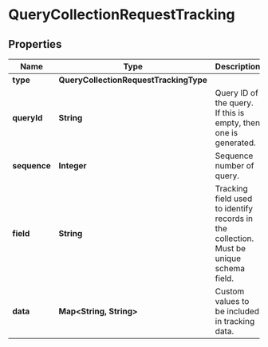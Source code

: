 

# QueryCollectionRequestTracking


## Properties

Name | Type | Description | Notes
------------ | ------------- | ------------- | -------------
**type** | **QueryCollectionRequestTrackingType** |  |  [optional]
**queryId** | **String** | Query ID of the query. If this is empty, then one is generated. |  [optional]
**sequence** | **Integer** | Sequence number of query. |  [optional]
**field** | **String** | Tracking field used to identify records in the collection.  Must be unique schema field. |  [optional]
**data** | **Map&lt;String, String&gt;** | Custom values to be included in tracking data. |  [optional]



